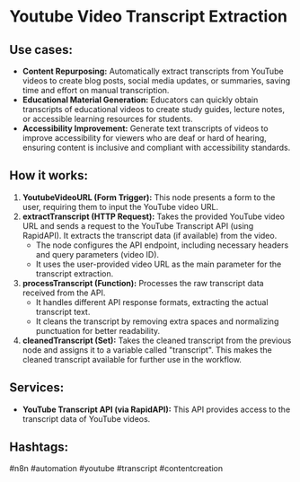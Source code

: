 # Youtube Video Transcript Extraction

## Use cases:

- **Content Repurposing:** Automatically extract transcripts from YouTube videos to create blog posts, social media updates, or summaries, saving time and effort on manual transcription.
- **Educational Material Generation:** Educators can quickly obtain transcripts of educational videos to create study guides, lecture notes, or accessible learning resources for students.
- **Accessibility Improvement:** Generate text transcripts of videos to improve accessibility for viewers who are deaf or hard of hearing, ensuring content is inclusive and compliant with accessibility standards.

## How it works:

1.  **YoutubeVideoURL (Form Trigger):** This node presents a form to the user, requiring them to input the YouTube video URL.
2.  **extractTranscript (HTTP Request):** Takes the provided YouTube video URL and sends a request to the YouTube Transcript API (using RapidAPI). It extracts the transcript data (if available) from the video.
    *   The node configures the API endpoint, including necessary headers and query parameters (video ID).
    *   It uses the user-provided video URL as the main parameter for the transcript extraction.
3.  **processTranscript (Function):** Processes the raw transcript data received from the API.
    *   It handles different API response formats, extracting the actual transcript text.
    *   It cleans the transcript by removing extra spaces and normalizing punctuation for better readability.
4.  **cleanedTranscript (Set):** Takes the cleaned transcript from the previous node and assigns it to a variable called "transcript". This makes the cleaned transcript available for further use in the workflow.

## Services:

-   **YouTube Transcript API (via RapidAPI):**  This API provides access to the transcript data of YouTube videos.

## Hashtags:

#n8n #automation #youtube #transcript #contentcreation
